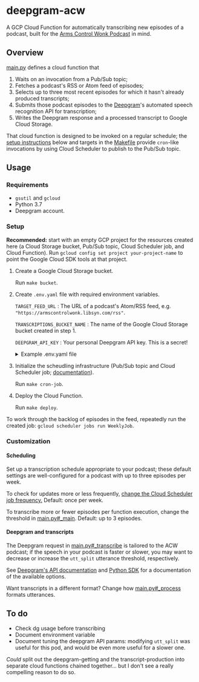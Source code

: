 # deepgram-acw

A GCP Cloud Function for automatically transcribing new episodes of a podcast, built for the [Arms Control Wonk Podcast](https://www.armscontrolwonk.com/) in mind.

## Overview

[main.py](./main.py) defines a cloud function that

1. Waits on an invocation from a Pub/Sub topic;
2. Fetches a podcast's RSS or Atom feed of episodes;
3. Selects up to three most recent episodes for which it hasn't already produced transcripts;
4. Submits those podcast episodes to the [Deepgram](https://deepgram.com/)'s automated speech recognition API for transcription;
5. Writes the Deepgram response and a processed transcript to Google Cloud Storage.

That cloud function is designed to be invoked on a regular schedule; the [setup instructions](#Setup) below and targets in the [Makefile](./Makefile) provide `cron`-like invocations by using Cloud Scheduler to publish to the Pub/Sub topic.

## Usage

### Requirements

+ `gsutil` and `gcloud`
+ Python 3.7
+ Deepgram account.

### Setup

**Recommended:** start with an empty GCP project for the resources created here (a Cloud Storage bucket, Pub/Sub topic, Cloud Scheduler job, and Cloud Function). Run `gcloud config set project your-project-name` to point the Google Cloud SDK tools at that project.

1. Create a Google Cloud Storage bucket.

    Run `make bucket`.

2. Create `.env.yaml` file with required environment variables.

    `TARGET_FEED_URL`
    : The URL of a podcast's Atom/RSS feed, e.g. `"https://armscontrolwonk.libsyn.com/rss"`.

    `TRANSCRIPTIONS_BUCKET_NAME`
    : The name of the Google Cloud Storage bucket created in step 1.

    `DEEPGRAM_API_KEY`
    : Your personal Deepgram API key. This is a secret!

    <details><summary>Example .env.yaml file</summary>

    ```yaml
    # Configuration
    TARGET_FEED_URL: "https://armscontrolwonk.libsyn.com/rss"
    TRANSCRIPTIONS_BUCKET_NAME: "acw-transcriptions"

    # Secrets
    DEEPGRAM_API_KEY: "your_deepgram_secret_here"
    ```

    </details>

3. Initialize the scheudling infrastructure (Pub/Sub topic and Cloud Scheduler job; [documentation](https://cloud.google.com/scheduler/docs/tut-pub-sub)).

    Run `make cron-job`.

4. Deploy the Cloud Function.

    Run `make deploy`.

To work through the backlog of episodes in the feed, repeatedly run the created job: `gcloud scheduler jobs run WeeklyJob`.

### Customization

#### Scheduling

Set up a transcription schedule appropriate to your podcast; these default settings are well-configured for a podcast with up to three episodes per week.

To check for updates more or less frequently, [change the Cloud Scheduler job frequency.](https://cloud.google.com/scheduler/docs/configuring/cron-job-schedules) Default: once per week.

To transcribe more or fewer episodes per function execution, change the threshold in [main.py#_main](./main.py). Default: up to 3 episodes.

#### Deepgram and transcripts

The Deepgram request in [main.py#_transcribe](./main.py) is tailored to the ACW podcast; if the speech in your podcast is faster or slower, you may want to decrease or increase the `utt_split` utterance threshold, respectively.

See [Deepgram's API documentation](https://developers.deepgram.com/api-reference/speech-recognition-api) and [Python SDK](https://github.com/deepgram/python-sdk) for a documentation of the available options.

Want transcripts in a different format? Change how [main.py#_process](./main.py) formats utterances.

## To do

+ Check dg usage before transcribing
+ Document environment variable
+ Document tuning the deepgram API params: modifying `utt_split` was useful for this pod, and would be even more useful for a slower one.

*Could* split out the deepgram-getting and the transcript-production into separate cloud functions chained together... but I don't see a really compelling reason to do so.